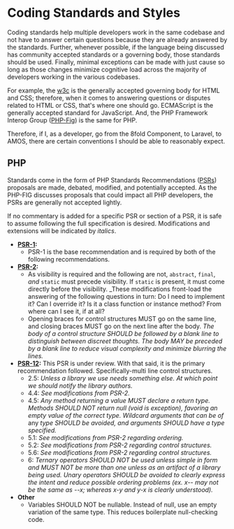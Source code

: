 # Coding Standards and Styles

Coding standards help multiple developers work in the same codebase and not have to answer certain questions because they are already answered by the standards. Further, whenever possible, if the language being discussed has community accepted standards or a governing body, those standards should be used. Finally, minimal exceptions can be made with just cause so long as those changes minimize cognitive load across the majority of developers working in the various codebases.

For example, the [w3c](https://www.w3.org/) is the generally accepted governing body for HTML and CSS; therefore, when it comes to answering questions or disputes related to HTML or CSS, that's where one should go. ECMAScript is the generally accepted standard for JavaScript. And, the PHP Framework Interop Group \([PHP-Fig](https://www.php-fig.org)\) is the same for PHP.

Therefore, if I, as a developer, go from the 8fold Component, to Laravel, to AMOS, there are certain conventions I should be able to reasonably expect.

## PHP

Standards come in the form of PHP Standards Recommendations \([PSRs](https://www.php-fig.org/psr/)\) proposals are made, debated, modified, and potentially accepted. As the PHP-FIG discusses proposals that could impact all PHP developers, the PSRs are generally not accepted lightly.

If no commentary is added for a specific PSR or section of a PSR, it is safe to assume following the full specification is desired. Modifications and extensions will be indicated by _italics_.

* [**PSR-1**](https://www.php-fig.org/psr/psr-1/)**:**
  * PSR-1 is the base recommendation and is required by both of the following recommendations.
* [**PSR-2**](https://www.php-fig.org/psr/psr-2/)**:** 
  * As visibility is required and the following are not, `abstract`, `final`, _and_ `static` must precede visibility. If `static` is present, it must come directly before the visibility. \_These modifications front-load the answering of the following questions in turn: Do I need to implement it? Can I override it? Is it a class function or instance method? From where can I see it, if at all?
  * Opening braces for control structures MUST go on the same line, and closing braces MUST go on the next line after the body. _The body of a control structure SHOULD be followed by a blank line to distinguish between discreet thoughts. The body MAY be preceded by a blank line to reduce visual complexity and minimize blurring the lines._
* [**PSR-12**](https://github.com/php-fig/fig-standards/blob/master/proposed/extended-coding-style-guide.md)**:** This PSR is under review. With that said, it is the primary recommendation followed. Specifically-multi line control structures.
  * 2.5: _Unless a library we use needs something else. At which point we should notify the library authors._
  * 4.4: _See modifications from PSR-2._
  * 4.5: _Any method returning a value MUST declare a return type. Methods SHOULD NOT return null \(void is exception\), favoring an empty value of the correct type. Wildcard arguments that can be of_ any _type SHOULD be avoided, and arguments SHOULD have a type specified._
  * 5.1: _See modifications from PSR-2 regarding ordering._
  * 5.2: _See modifications from PSR-2 regarding control structures._
  * 5.6: _See modifications from PSR-2 regarding control structures._
  * 6: _Ternary operators SHOULD NOT be used unless simple in form and MUST NOT be more than one unless as an artifact of a library being used. Unary operators SHOULD be avoided to clearly express the intent and reduce possible ordering problems \(ex. x-- may not be the same as --x; whereas x-y and y-x is clearly understood\)._
* **Other**
  * Variables SHOULD NOT be nullable. Instead of null, use an empty variation of the same type. This reduces boilerplate null-checking code.


